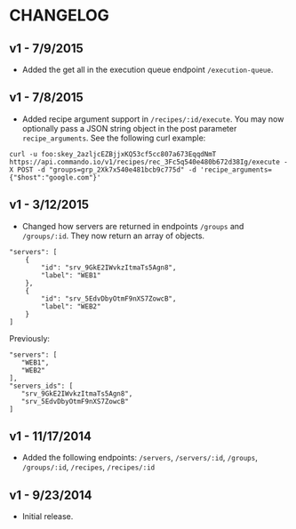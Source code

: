 CHANGELOG
=========

## v1 - 7/9/2015

- Added the get all in the execution queue endpoint `/execution-queue`.

## v1 - 7/8/2015

- Added recipe argument support in `/recipes/:id/execute`. You may now optionally pass a JSON string object in the post parameter `recipe_arguments`. See the following curl example:

````
curl -u foo:skey_2azljcEZBjjxKQ53cf5cc807a673EqqdNmT https://api.commando.io/v1/recipes/rec_3Fc5q540e480b672d38Ig/execute -X POST -d "groups=grp_2Xk7x540e481bcb9c775d" -d 'recipe_arguments={"$host":"google.com"}'
````

## v1 - 3/12/2015

- Changed how servers are returned in endpoints `/groups` and `/groups/:id`. They now return an array of objects.

````
"servers": [
    {
    	"id": "srv_9GkE2IWvkzItmaTs5Agn8",
    	"label": "WEB1"
    },
    {
    	"id": "srv_5EdvDbyOtmF9nXS7ZowcB",
    	"label": "WEB2"
    }
]
````

Previously:
 
 ````
"servers": [
    "WEB1",
    "WEB2"
],
"servers_ids": [
    "srv_9GkE2IWvkzItmaTs5Agn8",
    "srv_5EdvDbyOtmF9nXS7ZowcB"
]
 ````
 
## v1 - 11/17/2014

- Added the following endpoints: `/servers`, `/servers/:id`, `/groups`, `/groups/:id`, `/recipes`, `/recipes/:id`

## v1 - 9/23/2014

- Initial release.
